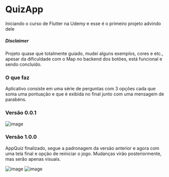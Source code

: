 # QuizApp


Iniciando o curso de Flutter na Udemy e esse é o primeiro projeto advindo dele

##### Disclaimer 
Projeto quase que totalmente guiado, mudei alguns exemplos, cores e etc., apesar da dificuldade com o Map no backend dos botões, está funcional e sendo concluído.

### O que faz

Aplicativo consiste em uma série de perguntas com 3 opções cada que soma uma pontuação e que é exibida no final junto com uma mensagem de parabéns.

### Versão 0.0.1

![image](https://user-images.githubusercontent.com/73318684/146276356-21adb138-6e2c-41a1-a11f-a455f320ba7b.png)

### Versão 1.0.0

AppQuiz finalizado, segue a padronagem da versão anterior e agora com uma tela final e opção de reiniciar o jogo. Mudanças virão posteriormente, mas serão apenas visuais.

![image](https://user-images.githubusercontent.com/73318684/146857349-4f38f32e-3123-4acd-9a3b-251c35e9d88d.png)
![image](https://user-images.githubusercontent.com/73318684/146856985-28ea4df5-5c95-4c5d-9d34-0565ce8f0d89.png)

